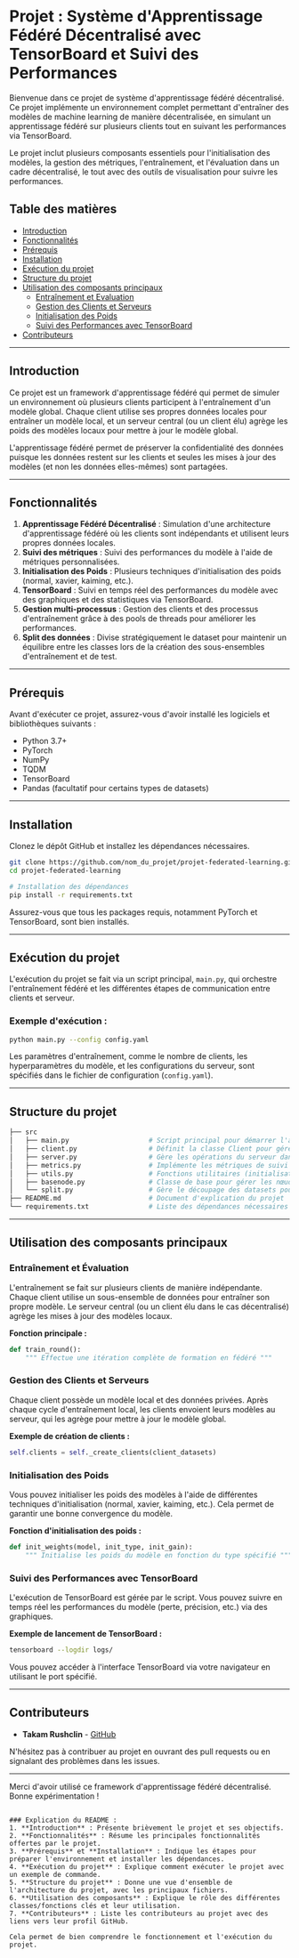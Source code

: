 # Projet : Système d'Apprentissage Fédéré Décentralisé avec TensorBoard et Suivi des Performances

Bienvenue dans ce projet de système d'apprentissage fédéré décentralisé. Ce projet implémente un environnement complet permettant d'entraîner des modèles de machine learning de manière décentralisée, en simulant un apprentissage fédéré sur plusieurs clients tout en suivant les performances via TensorBoard. 

Le projet inclut plusieurs composants essentiels pour l'initialisation des modèles, la gestion des métriques, l'entraînement, et l'évaluation dans un cadre décentralisé, le tout avec des outils de visualisation pour suivre les performances.

## Table des matières

- [Introduction](#introduction)
- [Fonctionnalités](#fonctionnalités)
- [Prérequis](#prérequis)
- [Installation](#installation)
- [Exécution du projet](#exécution-du-projet)
- [Structure du projet](#structure-du-projet)
- [Utilisation des composants principaux](#utilisation-des-composants-principaux)
  - [Entraînement et Evaluation](#entraînement-et-évaluation)
  - [Gestion des Clients et Serveurs](#gestion-des-clients-et-serveurs)
  - [Initialisation des Poids](#initialisation-des-poids)
  - [Suivi des Performances avec TensorBoard](#suivi-des-performances-avec-tensorboard)
- [Contributeurs](#contributeurs)

---

## Introduction

Ce projet est un framework d'apprentissage fédéré qui permet de simuler un environnement où plusieurs clients participent à l'entraînement d'un modèle global. Chaque client utilise ses propres données locales pour entraîner un modèle local, et un serveur central (ou un client élu) agrège les poids des modèles locaux pour mettre à jour le modèle global.

L'apprentissage fédéré permet de préserver la confidentialité des données puisque les données restent sur les clients et seules les mises à jour des modèles (et non les données elles-mêmes) sont partagées.

---

## Fonctionnalités

1. **Apprentissage Fédéré Décentralisé** : Simulation d'une architecture d'apprentissage fédéré où les clients sont indépendants et utilisent leurs propres données locales.
2. **Suivi des métriques** : Suivi des performances du modèle à l'aide de métriques personnalisées.
3. **Initialisation des Poids** : Plusieurs techniques d'initialisation des poids (normal, xavier, kaiming, etc.).
4. **TensorBoard** : Suivi en temps réel des performances du modèle avec des graphiques et des statistiques via TensorBoard.
5. **Gestion multi-processus** : Gestion des clients et des processus d'entraînement grâce à des pools de threads pour améliorer les performances.
6. **Split des données** : Divise stratégiquement le dataset pour maintenir un équilibre entre les classes lors de la création des sous-ensembles d'entraînement et de test.

---

## Prérequis

Avant d'exécuter ce projet, assurez-vous d'avoir installé les logiciels et bibliothèques suivants :

- Python 3.7+
- PyTorch
- NumPy
- TQDM
- TensorBoard
- Pandas (facultatif pour certains types de datasets)

---

## Installation

Clonez le dépôt GitHub et installez les dépendances nécessaires.

```bash
git clone https://github.com/nom_du_projet/projet-federated-learning.git
cd projet-federated-learning

# Installation des dépendances
pip install -r requirements.txt
```

Assurez-vous que tous les packages requis, notamment PyTorch et TensorBoard, sont bien installés.

---

## Exécution du projet

L'exécution du projet se fait via un script principal, `main.py`, qui orchestre l'entraînement fédéré et les différentes étapes de communication entre clients et serveur.

### Exemple d'exécution :

```bash
python main.py --config config.yaml
```

Les paramètres d'entraînement, comme le nombre de clients, les hyperparamètres du modèle, et les configurations du serveur, sont spécifiés dans le fichier de configuration (`config.yaml`).

---

## Structure du projet

```bash
├── src
│   ├── main.py                    # Script principal pour démarrer l'apprentissage fédéré
│   ├── client.py                  # Définit la classe Client pour gérer les clients dans l'apprentissage fédéré
│   ├── server.py                  # Gère les opérations du serveur dans un cadre centralisé ou décentralisé
│   ├── metrics.py                 # Implémente les métriques de suivi de performance
│   ├── utils.py                   # Fonctions utilitaires (initialisation des poids, gestion des processus, etc.)
│   ├── basenode.py                # Classe de base pour gérer les nœuds (clients/serveurs)
│   └── split.py                   # Gère le découpage des datasets pour les clients
├── README.md                      # Document d'explication du projet
└── requirements.txt               # Liste des dépendances nécessaires
```

---

## Utilisation des composants principaux

### Entraînement et Évaluation

L'entraînement se fait sur plusieurs clients de manière indépendante. Chaque client utilise un sous-ensemble de données pour entraîner son propre modèle. Le serveur central (ou un client élu dans le cas décentralisé) agrège les mises à jour des modèles locaux.

**Fonction principale :**
```python
def train_round():
    """ Effectue une itération complète de formation en fédéré """
```

### Gestion des Clients et Serveurs

Chaque client possède un modèle local et des données privées. Après chaque cycle d'entraînement local, les clients envoient leurs modèles au serveur, qui les agrège pour mettre à jour le modèle global.

**Exemple de création de clients :**
```python
self.clients = self._create_clients(client_datasets)
```

### Initialisation des Poids

Vous pouvez initialiser les poids des modèles à l'aide de différentes techniques d'initialisation (normal, xavier, kaiming, etc.). Cela permet de garantir une bonne convergence du modèle.

**Fonction d'initialisation des poids :**
```python
def init_weights(model, init_type, init_gain):
    """ Initialise les poids du modèle en fonction du type spécifié """
```

### Suivi des Performances avec TensorBoard

L'exécution de TensorBoard est gérée par le script. Vous pouvez suivre en temps réel les performances du modèle (perte, précision, etc.) via des graphiques.

**Exemple de lancement de TensorBoard :**
```bash
tensorboard --logdir logs/
```

Vous pouvez accéder à l'interface TensorBoard via votre navigateur en utilisant le port spécifié.

---

## Contributeurs

- **Takam Rushclin** - [GitHub](https://github.com/TakamRushclin)

N'hésitez pas à contribuer au projet en ouvrant des pull requests ou en signalant des problèmes dans les issues.

---

Merci d'avoir utilisé ce framework d'apprentissage fédéré décentralisé. Bonne expérimentation !
```

### Explication du README :
1. **Introduction** : Présente brièvement le projet et ses objectifs.
2. **Fonctionnalités** : Résume les principales fonctionnalités offertes par le projet.
3. **Prérequis** et **Installation** : Indique les étapes pour préparer l'environnement et installer les dépendances.
4. **Exécution du projet** : Explique comment exécuter le projet avec un exemple de commande.
5. **Structure du projet** : Donne une vue d'ensemble de l'architecture du projet, avec les principaux fichiers.
6. **Utilisation des composants** : Explique le rôle des différentes classes/fonctions clés et leur utilisation.
7. **Contributeurs** : Liste les contributeurs au projet avec des liens vers leur profil GitHub.

Cela permet de bien comprendre le fonctionnement et l'exécution du projet.